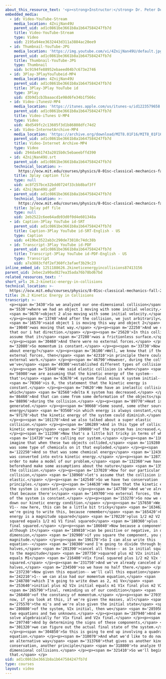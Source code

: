 ```yaml
---
about_this_resource_text: '<p><strong>Instructor:</strong> Dr. Peter Dourmashkin</p>'
embedded_media:
  - id: Video-YouTube-Stream
    media_location: 4ZnijNan49U
    parent_uid: ad1c0861be3661b8a1b647584247fb7d
    title: Video-YouTube-Stream
    type: Video
    uid: 2195a94ee3632443d311a3884ac20ee9
  - id: Thumbnail-YouTube-JPG
    media_location: 'https://img.youtube.com/vi/4ZnijNan49U/default.jpg'
    parent_uid: ad1c0861be3661b8a1b647584247fb7d
    title: Thumbnail-YouTube-JPG
    type: Thumbnail
    uid: bc9194fe88952ebaeed04b7c673e2746
  - id: 3Play-3PlayYouTubeid-MP4
    media_location: 4ZnijNan49U
    parent_uid: ad1c0861be3661b8a1b647584247fb7d
    title: 3Play-3Play YouTube id
    type: 3Play
    uid: d3b9d1cb3baaacd1e98d6fe34b1f566c
  - id: Video-iTunesU-MP4
    media_location: 'https://itunes.apple.com/us/itunes-u/id1223579658'
    parent_uid: ad1c0861be3661b8a1b647584247fb7d
    title: Video-iTunes U-MP4
    type: Video
    uid: 4bd549fc2c13605f3d1b86808dfc74d2
  - id: Video-InternetArchive-MP4
    media_location: 'https://archive.org/download/MIT8.01F16/MIT8_01F16_L26v02_360p.mp4'
    parent_uid: ad1c0861be3661b8a1b647584247fb7d
    title: Video-Internet Archive-MP4
    type: Video
    uid: 294da461743a2015b0c5ebaeebffd390
  - id: 4ZnijNan49U.srt
    parent_uid: ad1c0861be3661b8a1b647584247fb7d
    technical_location: >-
      https://ocw.mit.edu/courses/physics/8-01sc-classical-mechanics-fall-2016/week-9-collision-theory/26.2-kinetic-energy-in-collisions/26.2-kinetic-energy-in-collisions/4ZnijNan49U.srt
    title: 3play caption file
    type: null
    uid: ac8f257bce32bdd0724f33cbb8baf3ff
  - id: 4ZnijNan49U.pdf
    parent_uid: ad1c0861be3661b8a1b647584247fb7d
    technical_location: >-
      https://ocw.mit.edu/courses/physics/8-01sc-classical-mechanics-fall-2016/week-9-collision-theory/26.2-kinetic-energy-in-collisions/26.2-kinetic-energy-in-collisions/4ZnijNan49U.pdf
    title: 3play pdf file
    type: null
    uid: 2eb2522c6ee64adb93d0f0d4e601348a
  - id: Caption-3Play YouTube id-SRT
    parent_uid: ad1c0861be3661b8a1b647584247fb7d
    title: Caption-3Play YouTube id-SRT-English - US
    type: Caption
    uid: e419be3522ab3c290de73818c74dc38b
  - id: Transcript-3Play YouTube id-PDF
    parent_uid: ad1c0861be3661b8a1b647584247fb7d
    title: Transcript-3Play YouTube id-PDF-English - US
    type: Transcript
    uid: a7a3883cfdf2ef360fc3afaef3b29c23
inline_embed_id: 1251188626.2kineticenergyincollisions87413156
parent_uid: 2ebec2a90ad827ea35ada76b78bd67bd
related_resources_text: ''
short_url: 26.2-kinetic-energy-in-collisions
technical_location: >-
  https://ocw.mit.edu/courses/physics/8-01sc-classical-mechanics-fall-2016/week-9-collision-theory/26.2-kinetic-energy-in-collisions/26.2-kinetic-energy-in-collisions
title: 26.2 Kinetic Energy in Collisions
transcript: >-
  <p><span m='3430'>So we analyzed our one-dimensional collision</span> <span
  m='5530'>where we had an object 1 moving with some initial velocity,</span>
  <span m='9670'>object 2 also moving with some initial velocity.</span>
  </p><p><span m='13740'>And after the collision, we just arbitrarily</span>
  <span m='16570'>said object 1 is moving this way and object 2</span> <span
  m='19840'>was moving that way.</span> </p><p><span m='22250'>And we called
  that our i hat direction.</span> </p><p><span m='25620'>In this collision, we
  assume that it</span> <span m='27280'>was a frictionless surface.</span>
  </p><p><span m='30460'>And there were no external forces.</span> </p><p><span
  m='32080'>So momentum is constant.</span> </p><p><span m='33730'>Now what
  about energy?</span> </p><p><span m='36100'>Well, we know that if there is no
  external forces, then</span> <span m='42310'>in principle there could be no
  external work.</span> </p><p><span m='46790'>However, during the collision,
  we've</span> <span m='49300'>established different types of collisions.</span>
  </p><p><span m='51640'>We said elastic collision is when</span> <span
  m='56980'>we are assuming that the kinetic energy of the system--
  that's</span> <span m='63670'>K system final minus K system initial--</span>
  <span m='70360'>is 0, the statement that the kinetic energy is
  constant.</span> </p><p><span m='74620'>We have an inelastic collision in
  which</span> <span m='82560'>delta K system has decreased.</span> </p><p><span
  m='86460'>And that can come from some deformation of the objects</span> <span
  m='88896'>during the collision.</span> </p><p><span m='89770'>Heat is
  generated.</span> </p><p><span m='90660'>Some sound, some other source of
  energy</span> <span m='93560'>in which energy is always constant,</span> <span
  m='97170'>but the kinetic energy of the system could diminish.</span>
  </p><p><span m='101170'>And we also talked about a super elastic
  collision.</span> </p><p><span m='106289'>And in this type of collision, the
  kinetic energy</span> <span m='109080'>of the system has increased.</span>
  </p><p><span m='112390'>Now that's a little bit tricky in terms of what</span>
  <span m='114720'>we're calling our system.</span> </p><p><span m='116160'>But
  imagine that when these two objects collided,</span> <span m='119280'>there
  was some type of chemicals on it that exploded.</span> </p><p><span
  m='122250'>And so that was some chemical energy</span> <span m='124380'>that
  was converted into extra kinetic energy.</span> </p><p><span m='128710'>So in
  order to make a model of our problem,</span> <span m='132360'>we have to
  beforehand make some assumptions about the nature</span> <span m='135780'>of
  the collision.</span> </p><p><span m='137020'>Now for our particular
  collision,</span> <span m='138960'>let's assume that the collision is
  elastic.</span> </p><p><span m='142540'>So we have two conservation
  principles.</span> </p><p><span m='144630'>We have that the kinetic energy of
  the system is constant.</span> </p><p><span m='147780'>And we've already said
  that because there's</span> <span m='149700'>no external forces, the momentum
  of the system is constant.</span> </p><p><span m='153270'>So now we can write
  down our kinetic energy condition.</span> </p><p><span m='157650'>We have m1
  V1-- now here, this can be a little bit tricky</span> <span m='163462'>how
  we're going to write this, because remember</span> <span m='165420'>kinetic
  energy is a magnitude squared</span> <span m='170220'>plus 1/2 m2 V2 initial
  squared equals 1/2 m1 V1 final squared</span> <span m='180360'>plus 1/2 m2 V2
  final squared.</span> </p><p><span m='186040'>Now because a component,
  although it</span> <span m='189810'>can be positive or negative, in one
  dimension,</span> <span m='192900'>if you square the component, you get the
  magnitude.</span> </p><p><span m='196170'>So I can also write this
  equation--</span> <span m='198300'>and I'm going to divide through by the
  halves,</span> <span m='201390'>cancel all those-- as 1x initial squared equal
  to the magnitude</span> <span m='207750'>squared plus m2 V2x initial squared
  equals M1</span> <span m='216400'>V1x final squared plus 1/2 m2 V2x final
  squared.</span> </p><p><span m='231750'>And we've already canceled all the
  halves,</span> <span m='234500'>so we have no half there.</span> </p><p><span
  m='237230'>Now given this equation-- we'll call this equation</span> <span
  m='242210'>1-- we can also had our momentum equation,</span> <span
  m='248780'>which I'm going to write down as 2, m1 Vx</span> <span
  m='253640'>initial plus m2 V2x initial equals m1 V1x final plus m2 V2x</span>
  <span m='265790'>final, reminding us of our condition</span> <span
  m='268460'>of the constancy of momentum.</span> </p><p><span m='270350'>So
  now, if you look at this, if we're given the masses, all</span> <span
  m='275570'>the mi's and we're also given the initial state</span> <span
  m='280880'>of the system, V2x initial, then we</span> <span m='285950'>have
  two equations and two unknowns.</span> </p><p><span m='287940'>And we can
  solve algebraically for V1x final and V2x final.</span> </p><p><span
  m='297740'>And by determining the signs of these components,</span> <span
  m='301320'>we can figure out the actual final state of the system.</span>
  </p><p><span m='304850'>So this is going to end up involving a quadratic
  equation.</span> </p><p><span m='310070'>And what we'd like to do now is show
  an alternative way</span> <span m='313760'>that gives us another kind of
  conservation, another principle</span> <span m='318800'>to analyze these one
  dimensional collisions.</span> </p><p><span m='321410'>So we'll begin
  that.</span> </p>
uid: ad1c0861be3661b8a1b647584247fb7d
type: courses
layout: video
---
```

